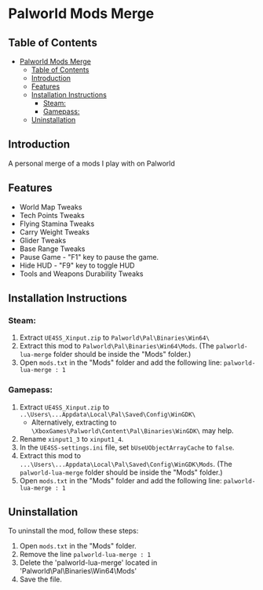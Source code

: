 # Palworld Mods Merge

## Table of Contents
- [Palworld Mods Merge](#palworld-mods-merge)
  - [Table of Contents](#table-of-contents)
  - [Introduction](#introduction)
  - [Features](#features)
  - [Installation Instructions](#installation-instructions)
    - [Steam:](#steam)
    - [Gamepass:](#gamepass)
  - [Uninstallation](#uninstallation)

## Introduction
A personal merge of a mods I play with on Palworld

## Features
  - World Map Tweaks
  - Tech Points Tweaks
  - Flying Stamina Tweaks
  - Carry Weight Tweaks
  - Glider Tweaks
  - Base Range Tweaks
  - Pause Game - "F1" key to pause the game.
  - Hide HUD - "F9" key to toggle HUD
  - Tools and Weapons Durability Tweaks


## Installation Instructions
### Steam:
1. Extract `UE4SS_Xinput.zip` to `Palworld\Pal\Binaries\Win64\`
2. Extract this mod to `Palworld\Pal\Binaries\Win64\Mods`. (The `palworld-lua-merge` folder should be inside the "Mods" folder.)
3. Open `mods.txt` in the "Mods" folder and add the following line: `palworld-lua-merge : 1`

### Gamepass:
1. Extract `UE4SS_Xinput.zip` to `..\Users\...Appdata\Local\Pal\Saved\Config\WinGDK\`
   - Alternatively, extracting to `\XboxGames\Palworld\Content\Pal\Binaries\WinGDK\` may help.
2. Rename `xinput1_3` to `xinput1_4`.
3. In the `UE4SS-settings.ini` file, set `bUseUObjectArrayCache` to `false`.
4. Extract this mod to `...\Users\...Appdata\Local\Pal\Saved\Config\WinGDK\Mods`. (The `palworld-lua-merge` folder should be inside the "Mods" folder.)
5. Open `mods.txt` in the "Mods" folder and add the following line: `palworld-lua-merge : 1`

## Uninstallation
To uninstall the mod, follow these steps:
1. Open `mods.txt` in the "Mods" folder.
2. Remove the line `palworld-lua-merge : 1`
3. Delete the 'palworld-lua-merge' located in 'Palworld\Pal\Binaries\Win64\Mods'
4. Save the file.
